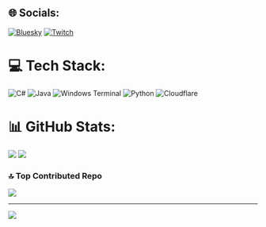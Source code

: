 
## 🌐 Socials:
[![Bluesky](https://img.shields.io/badge/bluesky-0285FF?style=for-the-badge&logo=bluesky&logoColor=%23FFFFFF)](https://bsky.app/profile/Unknown) [![Twitch](https://img.shields.io/badge/Twitch-%239146FF.svg?logo=Twitch&logoColor=white)](https://twitch.tv/Unknown519_) 

# 💻 Tech Stack:
![C#](https://img.shields.io/badge/c%23-%23239120.svg?style=for-the-badge&logo=csharp&logoColor=white) ![Java](https://img.shields.io/badge/java-%23ED8B00.svg?style=for-the-badge&logo=openjdk&logoColor=white) ![Windows Terminal](https://img.shields.io/badge/Windows%20Terminal-%234D4D4D.svg?style=for-the-badge&logo=windows-terminal&logoColor=white) ![Python](https://img.shields.io/badge/python-3670A0?style=for-the-badge&logo=python&logoColor=ffdd54) ![Cloudflare](https://img.shields.io/badge/Cloudflare-F38020?style=for-the-badge&logo=Cloudflare&logoColor=white)
# 📊 GitHub Stats:
![](https://nirzak-streak-stats.vercel.app/?user=Unknown&theme=dark&hide_border=false) ![](https://github-readme-stats.vercel.app/api/top-langs/?username=Unknown&theme=dark&hide_border=false&include_all_commits=true&count_private=true&layout=compact)<br/>


### 🔝 Top Contributed Repo
![](https://github-contributor-stats.vercel.app/api?username=Unknown&limit=5&theme=dark&combine_all_yearly_contributions=true)

---
[![](https://visitcount.itsvg.in/api?id=Unknown&icon=0&color=0)](https://visitcount.itsvg.in)

<!-- Proudly created with GPRM ( https://gprm.itsvg.in ) -->
